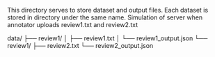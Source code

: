 This directory serves to store dataset and output files. Each dataset is stored in directory under
the same name. Simulation of server when annotator uploads review1.txt and review2.txt

data/
    ├── review1/
    │   ├── review1.txt
    │   └── review1_output.json
    └── review1/
        ├── review2.txt
        └── review2_output.json